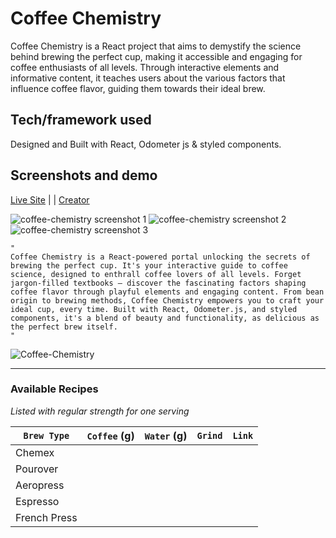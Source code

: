 # Coffee Chemistry 

Coffee Chemistry is a React project that aims to demystify the science behind brewing the perfect cup, making it accessible and engaging for coffee enthusiasts of all levels. Through interactive elements and informative content, it teaches users about the various factors that influence coffee flavor, guiding them towards their ideal brew.



## Tech/framework used

Designed and Built with React, Odometer js & styled components.

## Screenshots and demo


[Live Site](https://coffee-chemistry-hvqp.vercel.app/) |  | [Creator](https://6rahul9.github.io/My-Portfolio-/)


![coffee-chemistry screenshot 1](https://github.com/6rahul9/Coffee-Chemistry/assets/97466426/bf9fdc1e-f13d-42b6-8aba-8520556f038c)
![coffee-chemistry screenshot 2](https://github.com/6rahul9/Coffee-Chemistry/assets/97466426/2529ced7-f622-4db6-af0f-89084da3ff9c)
![coffee-chemistry screenshot 3](https://github.com/6rahul9/Coffee-Chemistry/assets/97466426/ab0f61ab-0aaa-43fd-b34f-dbcc08948038)


```
"
Coffee Chemistry is a React-powered portal unlocking the secrets of brewing the perfect cup. It's your interactive guide to coffee science, designed to enthrall coffee lovers of all levels. Forget jargon-filled textbooks – discover the fascinating factors shaping coffee flavor through playful elements and engaging content. From bean origin to brewing methods, Coffee Chemistry empowers you to craft your ideal cup, every time. Built with React, Odometer.js, and styled components, it's a blend of beauty and functionality, as delicious as the perfect brew itself.
"
```

![Coffee-Chemistry]( "Coffee-Chemistry")

___ 
### Available Recipes
*Listed with regular strength for one serving*

| `Brew Type`  | `Coffee` (g) | `Water` (g) | `Grind` | `Link` |
| ------------ | ------------ | ----------- | ------- | ------ |
| Chemex       |              |             |         |        |
| Pourover     |              |             |         |        |
| Aeropress    |              |             |         |        |
| Espresso     |              |             |         |        |
| French Press |              |             |         |        |

